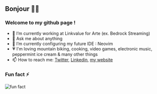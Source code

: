 ## Bonjour 🙋‍♂️

### Welcome to my github page !

- 🔭 I’m currently working at Linkvalue for Arte (ex. Bedrock Streaming)
- 💬 Ask me about anything
- 🌱 I’m currently configuring my future IDE : Neovim
- 💗 I'm loving mountain biking, cooking, video games, electronic music, peppermint ice cream & many other things
- 📫 How to reach me: [Twitter](https://twitter.com/florentbarriol), [Linkedin](https://www.linkedin.com/in/florentbarriol), [my website](https://florentbarriol.com)

### Fun fact ⚡

![fun fact](https://media.giphy.com/media/XknChYwfPnp04/giphy.gif)

<!--
**florentbarriol/florentbarriol** is a ✨ _special_ ✨ repository because its `README.md` (this file) appears on your GitHub profile.
-->
